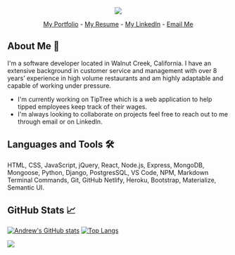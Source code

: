 <div align="center">
    <img src="https://i.ibb.co/m06Ndsm/AD.png"/>
    
<a href="http://www.andrewdimes.com/">My Portfolio</a> - 
<a href="https://www.andrewdimes.com/static/resume.pdf">My Resume</a> - 
<a href="http://www.linkedin.com/in/andrewdimes/">My LinkedIn</a> - 
<a href="mailto:andrewdimes@gmail.com?subject=[GitHub]">Email Me</a>
</div>


## About Me 🧔
I'm a software developer located in Walnut Creek, California. I have an extensive background in customer service and management with over 8 years’ experience in high volume restaurants and am highly adaptable and capable of working under pressure. 
- I'm currently working on TipTree which is a web application to help tipped employees keep track of their wages.
- I'm always looking to collaborate on projects feel free to reach out to me through email or on LinkedIn.
## Languages and Tools 🛠️
HTML, CSS, JavaScript, jQuery, React, Node.js, Express, MongoDB, Mongoose, Python, Django, PostgresSQL, VS Code, NPM, Markdown Terminal Commands, Git, GitHub Netlify, Heroku, Bootstrap, Materialize, Semantic UI.

## GitHub Stats :chart_with_upwards_trend:
[![Andrew's GitHub stats](https://github-readme-stats.vercel.app/api?username=AndrewDimes&count_private=true&show_icons=true&hide=stars)](https://github.com/anuraghazra/github-readme-stats)
[![Top Langs](https://github-readme-stats.vercel.app/api/top-langs/?username=AndrewDimes&layout=compact&langs_count=8)](https://github.com/anuraghazra/github-readme-stats)


![](https://komarev.com/ghpvc/?username=AndrewDimes)

